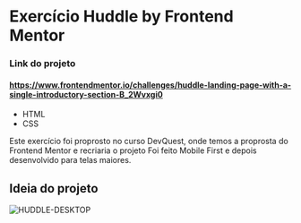 # Exercício Huddle by Frontend Mentor

### Link do projeto
#### https://www.frontendmentor.io/challenges/huddle-landing-page-with-a-single-introductory-section-B_2Wvxgi0


- HTML
- CSS

Este exercício foi proprosto no curso DevQuest, onde temos a proprosta do Frontend Mentor e recriaria o projeto
Foi feito Mobile First e depois desenvolvido para telas maiores.


## Ideia do projeto

![HUDDLE-DESKTOP](https://github.com/user-attachments/assets/fa816f36-8309-4a28-b01e-4fdf43aed194)
